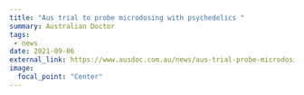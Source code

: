 ```yaml
---
title: "Aus trial to probe microdosing with psychedelics "
summary: Australian Doctor
tags:
 - news
date: 2021-09-06
external_link: https://www.ausdoc.com.au/news/aus-trial-probe-microdosing-psychedelics
image:
  focal_point: "Center"
---
```

